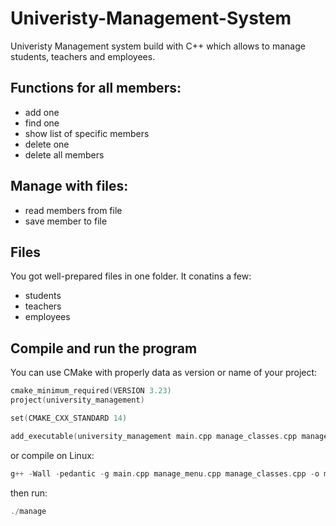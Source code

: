 # Univeristy-Management-System

Univeristy Management system build with C++ which allows to manage students, teachers and employees.

## Functions for all members:

- add one
- find one
- show list of specific members
- delete one
- delete all members

## Manage with files:

- read members from file
- save member to file

## Files
You got well-prepared files in one folder. It conatins a few:

- students
- teachers
- employees

## Compile and run the program
You can use CMake with properly data as version or name of your project:

```c
cmake_minimum_required(VERSION 3.23)
project(university_management)

set(CMAKE_CXX_STANDARD 14)

add_executable(university_management main.cpp manage_classes.cpp manage_classes.h manage_menu.cpp manage_menu.h)
```

or compile on Linux:
```c
g++ -Wall -pedantic -g main.cpp manage_menu.cpp manage_classes.cpp -o manage
```
then run:
```c
./manage
```
